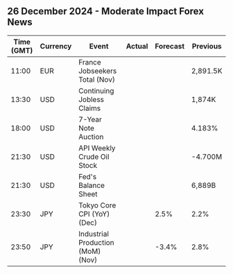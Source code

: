 ## 26 December 2024 - Moderate Impact Forex News

| Time (GMT) | Currency | Event | Actual | Forecast | Previous |
|------|----------|-------|--------|----------|----------|
| 11:00 | EUR | France Jobseekers Total (Nov) |  |  | 2,891.5K |
| 13:30 | USD | Continuing Jobless Claims |  |  | 1,874K |
| 18:00 | USD | 7-Year Note Auction |  |  | 4.183% |
| 21:30 | USD | API Weekly Crude Oil Stock |  |  | -4.700M |
| 21:30 | USD | Fed's Balance Sheet |  |  | 6,889B |
| 23:30 | JPY | Tokyo Core CPI (YoY) (Dec) |  | 2.5% | 2.2% |
| 23:50 | JPY | Industrial Production (MoM) (Nov) |  | -3.4% | 2.8% |

